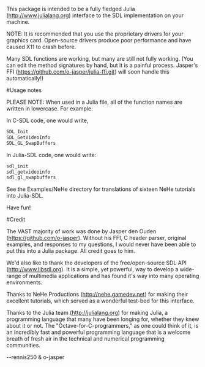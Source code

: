 This package is intended to be a fully fledged Julia (http://www.julialang.org)
interface to the SDL implementation on your machine.

NOTE: It is recommended that you use the proprietary drivers for your graphics
card.  Open-source drivers produce poor performance and have caused X11 to
crash before. 

Many SDL functions are working, but many are still not fully working. (You can
edit the method signatures by hand, but it is a painful process.  Jasper's FFI
(https://github.com/o-jasper/julia-ffi.git) will soon handle this
automatically!)

#Usage notes

PLEASE NOTE: When used in a Julia file, all of the function names are written in
lowercase. For example:

In C-SDL code, one would write,

```c
SDL_Init
SDL_GetVideoInfo
SDL_GL_SwapBuffers
```

In Julia-SDL code, one would write:

```julia
sdl_init
sdl_getvideoinfo
sdl_gl_swapbuffers
```

See the Examples/NeHe directory for translations of sixteen NeHe tutorials into
Julia-SDL.

Have fun!

#Credit

The VAST majority of work was done by Jasper den Ouden
(https://github.com/o-jasper).  Without his FFI, C header parser, original
examples, and responses to my questions, I would never have been able to put
this into a Julia package.  All credit goes to him.

We'd also like to thank the developers of the free/open-source SDL API
(http://www.libsdl.org). It is a simple, yet powerful, way to develop a
wide-range of multimedia applications and has found it's way into many
operating environments.

Thanks to NeHe Productions (http://nehe.gamedev.net) for making their excellent
tutorials, which served as a wonderful test-bed for this interface. 

Thanks to the Julia team (http://julialang.org) for making Julia, a programming
language that many have been longing for, whether they knew about it or not.
The "Octave-for-C-programmers," as one could think of it, is an incredibly fast
and powerful programming language that is a welcome breath of fresh air in the
technical and numerical programming communities.

--rennis250 & o-jasper
